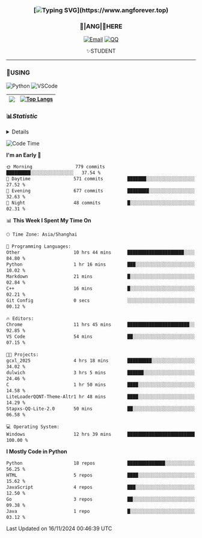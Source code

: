 <div align="center">


### [![Typing SVG](https://readme-typing-svg.herokuapp.com?size=25&duration=2500&color=8C43EA&vCenter=true&width=200&height=40&lines=%F0%9F%8C%B1ANGJustinl%F0%9F%8C%B1+!)](https://www.angforever.top)


### 🥛|**ANG**|🥛HERE



[![Email](https://img.shields.io/badge/Email-ANGJustin@mail.angforever.top-6A5ACD?style=flat-square&logoColor=fff)](mailto:ANGJustinl@163.com)
[![QQ](https://img.shields.io/badge/QQ-77139032-98FB98?style=flat-square&logoColor=fff)](https://qm.qq.com/cgi-bin/qm/qr?k=mcs-cON_aPNfc3hO8-H7lWJHDX-5nKr7&noverify=0)




✨STUDENT 

</div>

---

### 🎨USING

![Python](https://img.shields.io/badge/-Python-blue?style=flat-square&logo=Python&logoColor=fff)
![VSCode](https://img.shields.io/badge/-VSCode-blue?style=flat-square&logo=visualstudiocode&logoColor=fff)



|<img align="right" src="https://github-readme-stats.vercel.app/api?username=ANGJustinl&rank_icon=github&count_private=true&show_icons=true&hide_border=true&bg_color=15,f2f7fd,E0EAFC" />| [![Top Langs](https://github-readme-stats.vercel.app/api/top-langs/?username=angjustinl&hide=javascript,html,css)](https://github.com/angjustinl)|
|---|---|




### 📊*Statistic* 

<details>

<p align="center">
   <img src="github-metrics.svg" alt="typing-svg">
</p>

[![Github activity graph](https://github-readme-activity-graph.angforever.top/graph?username=ANGJustinl&theme=dracula)](https://github.com/ANGJustinl/ANGJustinl)
![image](https://github.com/ANGJustinl/ANGJustinl/assets/96008766/f6c957b8-b907-482a-8804-4c1f944d4b60)
</details>

<!--START_SECTION:waka-->
![Code Time](http://img.shields.io/badge/Code%20Time-424%20hrs%2059%20mins-blue)

**I'm an Early 🐤** 

```text
🌞 Morning                779 commits         █████████░░░░░░░░░░░░░░░░   37.54 % 
🌆 Daytime                571 commits         ███████░░░░░░░░░░░░░░░░░░   27.52 % 
🌃 Evening                677 commits         ████████░░░░░░░░░░░░░░░░░   32.63 % 
🌙 Night                  48 commits          █░░░░░░░░░░░░░░░░░░░░░░░░   02.31 % 
```


📊 **This Week I Spent My Time On** 

```text
🕑︎ Time Zone: Asia/Shanghai

💬 Programming Languages: 
Other                    10 hrs 44 mins      █████████████████████░░░░   84.80 % 
Python                   1 hr 16 mins        ███░░░░░░░░░░░░░░░░░░░░░░   10.02 % 
Markdown                 21 mins             █░░░░░░░░░░░░░░░░░░░░░░░░   02.84 % 
C++                      16 mins             █░░░░░░░░░░░░░░░░░░░░░░░░   02.21 % 
Git Config               0 secs              ░░░░░░░░░░░░░░░░░░░░░░░░░   00.12 % 

🔥 Editors: 
Chrome                   11 hrs 45 mins      ███████████████████████░░   92.85 % 
VS Code                  54 mins             ██░░░░░░░░░░░░░░░░░░░░░░░   07.15 % 

🐱‍💻 Projects: 
gcxl_2025                4 hrs 18 mins       █████████░░░░░░░░░░░░░░░░   34.02 % 
dulwich                  3 hrs 5 mins        ██████░░░░░░░░░░░░░░░░░░░   24.46 % 
C                        1 hr 50 mins        ████░░░░░░░░░░░░░░░░░░░░░   14.58 % 
LiteLoaderQQNT-Theme-Altr1 hr 48 mins        ████░░░░░░░░░░░░░░░░░░░░░   14.29 % 
Stapxs-QQ-Lite-2.0       50 mins             ██░░░░░░░░░░░░░░░░░░░░░░░   06.58 % 

💻 Operating System: 
Windows                  12 hrs 39 mins      █████████████████████████   100.00 % 
```

**I Mostly Code in Python** 

```text
Python                   18 repos            ██████████████░░░░░░░░░░░   56.25 % 
HTML                     5 repos             ████░░░░░░░░░░░░░░░░░░░░░   15.62 % 
JavaScript               4 repos             ███░░░░░░░░░░░░░░░░░░░░░░   12.50 % 
Go                       3 repos             ██░░░░░░░░░░░░░░░░░░░░░░░   09.38 % 
Java                     1 repo              █░░░░░░░░░░░░░░░░░░░░░░░░   03.12 % 
```




 Last Updated on 16/11/2024 00:46:39 UTC
<!--END_SECTION:waka-->
